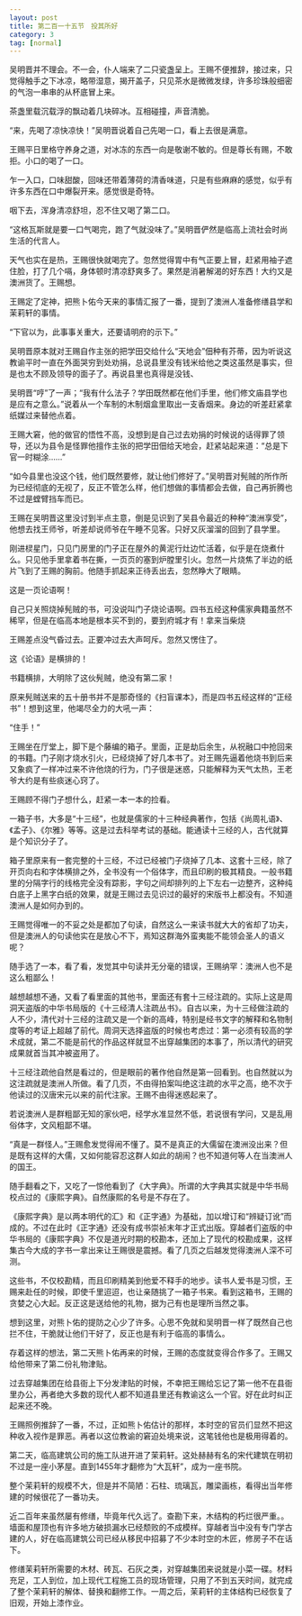 ```yaml
---
layout: post
title: 第二百一十五节　投其所好
category: 3
tag: [normal]
---
```


吴明晋并不理会。不一会，仆人端来了二只瓷盏呈上。王赐不便推辞，接过来，只觉得触手之下冰凉，略带湿意，揭开盖子，只见茶水是微微发绿，许多珍珠般细密的气泡一串串的从杯底冒上来。

茶盏里载沉载浮的飘动着几块碎冰。互相碰撞，声音清脆。

“来，先喝了凉快凉快！”吴明晋说着自己先喝一口，看上去很是满意。

王赐平日里格守养身之道，对冰冻的东西一向是敬谢不敏的。但是尊长有赐，不敢拒。小口的喝了一口。

乍一入口，口味甜酸，回味还带着薄荷的清香味道，只是有些麻麻的感觉，似乎有许多东西在口中爆裂开来。感觉很是奇特。

咽下去，浑身清凉舒坦，忍不住又喝了第二口。

“这格瓦斯就是要一口气喝完，跑了气就没味了。”吴明晋俨然是临高上流社会时尚生活的代言人。

天气也实在是热，王赐很快就喝完了。忽然觉得胃中有气正要上冒，赶紧用袖子遮住脸，打了几个嗝，身体顿时清凉舒爽多了。果然是消暑解渴的好东西！大约又是澳洲货了。王赐想。

王赐定了定神，把熊卜佑今天来的事情汇报了一番，提到了澳洲人准备修缮县学和茉莉轩的事情。

“下官以为，此事事关重大，还要请明府的示下。”

吴明晋原本就对王赐自作主张的把学田交给什么“天地会”佃种有芥蒂，因为听说这教谕平时一直在外面哭穷到处劝捐，总说县里没有钱米给他之类这虽然是事实，但是也太不顾及领导的面子了。再说县里也真得是没钱、

吴明晋“哼”了一声；“我有什么法子？学田既然都在他们手里，他们修文庙县学也是应有之意么。”说着从一个车制的木制烟盒里取出一支香烟来。身边的听差赶紧拿纸媒过来替他点着。

王赐大窘，他的做官的悟性不高，没想到是自己过去劝捐的时候说的话得罪了领导，还以为县令是怪罪他擅作主张的把学田佃给天地会，赶紧站起来道：“总是下官一时糊涂……”

“如今县里也没这个钱，他们既然要修，就让他们修好了。”吴明晋对髡贼的所作所为已经彻底的无视了，反正不管怎么样，他们想做的事情都会去做，自己再折腾也不过是螳臂挡车而已。

王赐在吴明晋这里没讨到半点主意，倒是见识到了吴县令最近的种种“澳洲享受”，他想去找王师爷，听差却说师爷在午睡不见客。只好又灰溜溜的回到了县学里。

刚进棂星门，只见门房里的门子正在屋外的黄泥行灶边忙活着，似乎是在烧煮什么。只见他手里拿着书在撕，一页页的塞到炉膛里引火。忽然一片烧焦了半边的纸片飞到了王赐的胸前。他随手抓起来正待丢出去，忽然睁大了眼睛。

这是一页论语啊！

自己只关照烧掉髡贼的书，可没说叫门子烧论语啊。四书五经这种儒家典籍虽然不稀罕，但是在临高本地是根本买不到的，要到府城才有！拿来当柴烧

王赐差点没气昏过去。正要冲过去大声呵斥。忽然又愣住了。

这《论语》是横排的！

书籍横排，大明除了这伙髡贼，绝没有第二家！

原来髡贼送来的五十册书并不是那奇怪的《扫盲课本》，而是四书五经这样的“正经书”！想到这里，他竭尽全力的大吼一声：

“住手！”

王赐坐在厅堂上，脚下是个藤编的箱子。里面，正是劫后余生，从祝融口中抢回来的书籍。门子刚才烧水引火，已经烧掉了好几本书了。对王赐先逼着他烧书到后来又象疯了一样冲过来不许他烧的行为，门子很是迷惑，只能解释为天气太热，王老爷大约是有些痰迷心窍了。

王赐顾不得门子想什么，赶紧一本一本的捡看。

一箱子书，大多是“十三经”，也就是儒家的十三种经典著作，包括《尚周礼语》、《孟子》、《尔雅》等等。这是过去科举考试的基础。能通读十三经的人，古代就算是个知识分子了。

箱子里原来有一套完整的十三经，不过已经被门子烧掉了几本、这套十三经，除了开页向右和字体横排之外，全书没有一个俗体字，而且印刷的极其精良。一般书籍里的分隔字行的线格完全没有踪影，字句之间却排列的上下左右一边整齐，这种纯白底子上黑字白纸的效果，就是王赐过去见识过的最好的宋版书上都没有。不知道澳洲人是如何办到的。

王赐觉得唯一的不妥之处是都加了句读，自然这么一来读书就大大的省却了功夫，但是澳洲人的句读他实在是放心不下，焉知这群海外蛮夷能不能领会圣人的语义呢？

随手选了一本，看了看，发觉其中句读并无分毫的错误，王赐纳罕：澳洲人也不是这么粗鄙么！

越想越想不通，又看了看里面的其他书，里面还有套十三经注疏的。实际上这是周洞天盗版的中华书局版的《十三经清人注疏丛书》。自古以来，为十三经做注疏的人不少，清代对十三经的注疏又是一个新的高峰，特别是经书文字的解释和名物制度等的考证上超越了前代。周洞天选择盗版的时候也考虑过：第一必须有较高的学术成就，第二不能是前代的作品这样就显不出穿越集团的本事了，所以清代的研究成果就首当其冲被盗用了。

十三经注疏他自然是看过的，但是眼前的著作他自然是第一回看到。也自然就以为这注疏就是澳洲人所做。看了几页，不由得拍案叫绝这注疏的水平之高，绝不次于他读过的汉唐宋元以来的前代注家。王赐不由得迷惑起来了。

若说澳洲人是群粗鄙无知的家伙吧，经学水准显然不低，若说很有学问，又是乱用俗体字，文风粗鄙不堪。

“真是一群怪人。”王赐愈发觉得闹不懂了。莫不是真正的大儒留在澳洲没出来？但是既有这样的大儒，又如何能容忍这群人如此的胡闹？也不知道何等人在当澳洲人的国王。

随手翻看之下，又吃了一惊他看到了《大字典》。所谓的大字典其实就是中华书局校点过的《康熙字典》。自然康熙的名号是不存在了。

《康熙字典》是以两本明代的汇》和《正字通》为基础，加以增订和“辨疑订讹”而成的。不过在此时《正字通》还没有成书崇祯末年才正式出版。穿越者们盗版的中华书局的《康熙字典》不仅是道光时期的校勘本，还加上了现代的校勘成果，这样集古今大成的字书一拿出来让王赐很是震撼。看了几页之后越发觉得澳洲人深不可测。

这些书，不仅校勘精，而且印刷精美到他爱不释手的地步。读书人爱书是习惯，王赐来赴任的时候，即使千里迢迢，也让亲随挑了一箱子书来。看到这箱书，王赐的贪婪之心大起。反正这是送给他的礼物，据为己有也是理所当然之事。

想到这里，对熊卜佑的提防之心少了许多。心思不免就和吴明晋一样了既然自己也拦不住，干脆就让他们干好了，反正也是有利于临高的事情么。

存着这样的想法，第二天熊卜佑再来的时候，王赐的态度就变得合作多了。王赐又给他带来了第二份礼物津贴。

过去穿越集团在给县衙上下分发津贴的时候，不幸把王赐给忘记了第一他不在县衙里办公，再者绝大多数的现代人都不知道县里还有教谕这么一个官。好在此时纠正起来还不晚。

王赐照例推辞了一番，不过，正如熊卜佑估计的那样，本时空的官员们显然不把这种收入视作是罪恶。再者以这位教谕的窘迫处境来说，这笔钱他也是极用得着的。

第二天，临高建筑公司的施工队进开进了茉莉轩。这处赫赫有名的宋代建筑在明初不过是一座小茅屋。直到1455年才翻修为“大瓦轩”，成为一座书院。

整个茉莉轩的规模不大，但是并不简陋：石柱、琉璃瓦，雕梁画栋，看得出当年修建的时候很花了一番功夫。

近二百年来虽然屡有修缮，毕竟年代久远了。查勘下来，木结构的朽烂很严重。。墙面和屋顶也有许多地方破损漏水已经颓败的不成模样。穿越者当中没有专门学古建的人，好在临高建筑公司已经从移民中招募了不少本时空的木匠，修房子不在话下。

修缮茉莉轩所需要的木材、砖瓦、石灰之类，对穿越集团来说就是小菜一碟。材料充足，工人到位，加上现代工程施工员的现场管理，只用了不到五天时间，就完成了整个茉莉轩的解体、替换和翻修工作。一周之后，茉莉轩的主体结构已经恢复了旧观，开始上漆作业。